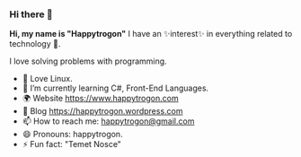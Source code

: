 ### Hi there 👋

**Hi, my name is "Happytrogon"** I have an ✨interest✨ in everything related to technology 🚀. 

I love solving problems with programming.

- 🐧 Love Linux.
- 🌱 I’m currently learning C#, Front-End Languages.
- 🌍 Website https://www.happytrogon.com
- 📝 Blog https://happytrogon.wordpress.com
- 📫 How to reach me: happytrogon@gmail.com
- 😄 Pronouns: happytrogon.
- ⚡ Fun fact: "Temet Nosce"
